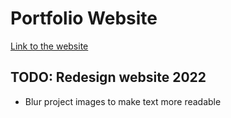 # Portfolio Website
[Link to the website](https://jorislimonier.github.io/)



## TODO: Redesign website 2022
- Blur project images to make text more readable